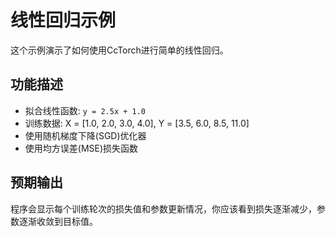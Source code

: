 # 线性回归示例

这个示例演示了如何使用CcTorch进行简单的线性回归。

## 功能描述

- 拟合线性函数: `y = 2.5x + 1.0`
- 训练数据: X = [1.0, 2.0, 3.0, 4.0], Y = [3.5, 6.0, 8.5, 11.0]
- 使用随机梯度下降(SGD)优化器
- 使用均方误差(MSE)损失函数

## 预期输出

程序会显示每个训练轮次的损失值和参数更新情况，你应该看到损失逐渐减少，参数逐渐收敛到目标值。
